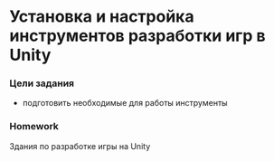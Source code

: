 # Установка и настройка инструментов разработки игр в Unity

### **Цели задания**
- подготовить необходимые для работы инструменты

### **Homework**
Здания по разработке игры на Unity
